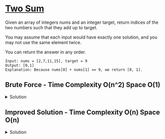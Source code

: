 # [Two Sum](https://leetcode.com/problems/two-sum/)

<p>
Given an array of integers nums and an integer target, return indices of the two numbers such that they add up to target.

You may assume that each input would have exactly one solution, and you may not use the same element twice.

You can return the answer in any order.
</p>

```
Input: nums = [2,7,11,15], target = 9
Output: [0,1]
Explanation: Because nums[0] + nums[1] == 9, we return [0, 1].
```
## Brute Force - Time Complexity O(n^2) Space O(1)
<details><summary>Solution</summary>

<p>
  
```python
  class Solution:
    def twoSum(self, nums: List[int], target: int) -> List[int]:
        for i in range(len(nums)):
            for j in range(i+1,len(nums)):
                sum=nums[i]+nums[j]
                if sum==target:
                    return [i,j]
```
</p>
</details>

## Improved Solution - Time Complexity O(n) Space O(n)
<details><summary>Solution</summary>

<p>
  
```python
  class Solution:
    def twoSum(self, nums: List[int], target: int) -> List[int]:
        di={}
        for i in range(len(nums)):
            sum=target-nums[i]
            if sum in di.keys():
                return [i,di[sum]]
            else:
                di[nums[i]]=i
```
</p>
</details>
